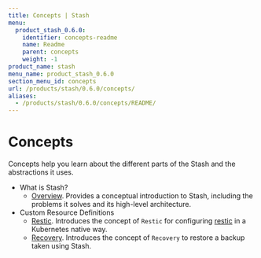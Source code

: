 ```yaml
---
title: Concepts | Stash
menu:
  product_stash_0.6.0:
    identifier: concepts-readme
    name: Readme
    parent: concepts
    weight: -1
product_name: stash
menu_name: product_stash_0.6.0
section_menu_id: concepts
url: /products/stash/0.6.0/concepts/
aliases:
  - /products/stash/0.6.0/concepts/README/
---
```

# Concepts

Concepts help you learn about the different parts of the Stash and the abstractions it uses.

- What is Stash?
  - [Overview](/docs/concepts/what-is-stash/overview.md). Provides a conceptual introduction to Stash, including the problems it solves and its high-level architecture.
- Custom Resource Definitions
  - [Restic](/docs/concepts/crds/restic.md). Introduces the concept of `Restic` for configuring [restic](https://restic.net) in a Kubernetes native way.
  - [Recovery](/docs/concepts/crds/recovery.md). Introduces the concept of `Recovery` to restore a backup taken using Stash.
